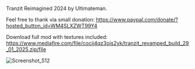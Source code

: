 Tranzit Reimagined 2024 by Ultimateman.

Feel free to thank via small donation: https://www.paypal.com/donate/?hosted_button_id=WM4SLXZWT99Y4

Download full mod with textures included: https://www.mediafire.com/file/cocii4qz3ois2yk/tranzit_revamped_build_29_01_2025.zip/file

![Screenshot_512](https://github.com/user-attachments/assets/7dbde5bc-324c-425a-b50a-c94c9fbe0fde)
